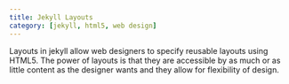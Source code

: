 ```yaml
---
title: Jekyll Layouts
category: [jekyll, html5, web design]
---
```

Layouts in jekyll allow web designers to specify reusable layouts using HTML5. The power of layouts is that they are accessible by as much or as little content as the designer wants and they allow for flexibility of design.